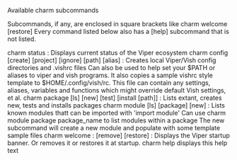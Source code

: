 Available charm subcommands

Subcommands, if any, are enclosed in square brackets like charm welcome [restore]
Every command listed below also has a [help] subcommand that is not listed.


charm status : Displays  current status of the Viper ecosystem
charm config [create] [project] [ignore] [path] [alias] : 
  Creates local  Viper/Vish config directories and .vishrc files
  Can also be used to help set your $PATH or aliases to viper and vish programs.
  It also copies a sample vishrc style template to $HOME/.config/vish/rc.
  This file can contain any settings, aliases, variables and functions
  which might override default Vish settings, et al.
charm package [ls] [new] [test] [install [path]] : 
  Lists extant, creates new, tests and installs packages
charm module [ls] [package] [new] :
  Lists known modules thatt can be imported with 'import module'
  Can use charm module package package_name to list modules within a package
  The new subcommand will create a new module and populate with some template sample files
charm welcome : [remove] [restore] :
  Displays the Viper startup banner. Or removes it or restores it at startup.
charm help displays this help text

